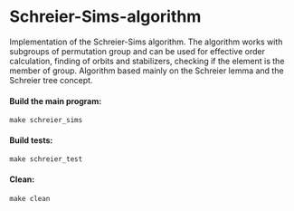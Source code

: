 # Schreier-Sims-algorithm
Implementation of the Schreier-Sims algorithm. The algorithm works with subgroups of permutation group and can be used for effective order calculation, finding of orbits and stabilizers, checking if the element is the member of group. Algorithm based mainly on the Schreier lemma and the Schreier tree concept.
   
#### Build the main program:
 ```
 make schreier_sims
 ```
#### Build tests:
```
make schreier_test
```

#### Clean:
```
make clean
```
